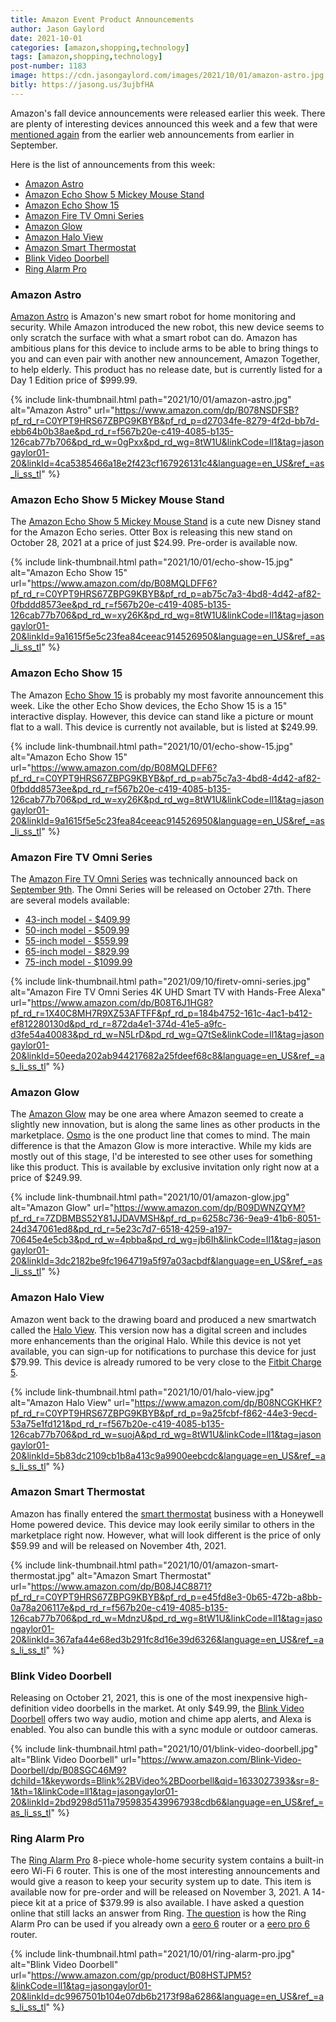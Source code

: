 ```yaml
---
title: Amazon Event Product Announcements
author: Jason Gaylord
date: 2021-10-01
categories: [amazon,shopping,technology]
tags: [amazon,shopping,technology]
post-number: 1183
image: https://cdn.jasongaylord.com/images/2021/10/01/amazon-astro.jpg
bitly: https://jasong.us/3ujbfHA
---
```


Amazon's fall device announcements were released earlier this week. There are plenty of interesting devices announced this week and a few that were [mentioned again](https://jasong.us/3tuacEn) from the earlier web announcements from earlier in September.

Here is the list of announcements from this week:

* [Amazon Astro](#amazon-astro)
* [Amazon Echo Show 5 Mickey Mouse Stand](#amazon-echo-show-5-mickey-mouse-stand)
* [Amazon Echo Show 15](#amazon-echo-show-15)
* [Amazon Fire TV Omni Series](#amazon-fire-tv-omni-series)
* [Amazon Glow](#amazon-glow)
* [Amazon Halo View](#amazon-halo-view)
* [Amazon Smart Thermostat](#amazon-smart-thermostat)
* [Blink Video Doorbell](#blink-video-doorbell)
* [Ring Alarm Pro](#ring-alarm-pro)

### Amazon Astro ###
[Amazon Astro](https://www.amazon.com/dp/B078NSDFSB?pf_rd_r=C0YPT9HRS67ZBPG9KBYB&pf_rd_p=d27034fe-8279-4f2d-bb7d-ebb64b0b38ae&pd_rd_r=f567b20e-c419-4085-b135-126cab77b706&pd_rd_w=0gPxx&pd_rd_wg=8tW1U&linkCode=ll1&tag=jasongaylor01-20&linkId=4ca5385466a18e2f423cf167926131c4&language=en_US&ref_=as_li_ss_tl) is Amazon's new smart robot for home monitoring and security. While Amazon introduced the new robot, this new device seems to only scratch the surface with what a smart robot can do. Amazon has ambitious plans for this device to include arms to be able to bring things to you and can even pair with another new announcement, Amazon Together, to help elderly. This product has no release date, but is currently listed for a Day 1 Edition price of $999.99. 

{% include link-thumbnail.html path="2021/10/01/amazon-astro.jpg" alt="Amazon Astro" url="https://www.amazon.com/dp/B078NSDFSB?pf_rd_r=C0YPT9HRS67ZBPG9KBYB&pf_rd_p=d27034fe-8279-4f2d-bb7d-ebb64b0b38ae&pd_rd_r=f567b20e-c419-4085-b135-126cab77b706&pd_rd_w=0gPxx&pd_rd_wg=8tW1U&linkCode=ll1&tag=jasongaylor01-20&linkId=4ca5385466a18e2f423cf167926131c4&language=en_US&ref_=as_li_ss_tl" %}


### Amazon Echo Show 5 Mickey Mouse Stand ###
The [Amazon Echo Show 5 Mickey Mouse Stand](https://www.amazon.com/Amazon-Disney-Mickey-Mouse-inspired-Compatible/dp/B0951VKQ72?dchild=1&keywords=Mickey+Mouse+Echo+Show+5&qid=1633028740&sr=8-1&linkCode=ll1&tag=jasongaylor01-20&linkId=ebff6bb419ee000db3627f8da986f4d5&language=en_US&ref_=as_li_ss_tl) is a cute new Disney stand for the Amazon Echo series. Otter Box is releasing this new stand on October 28, 2021 at a price of just $24.99. Pre-order is available now.

{% include link-thumbnail.html path="2021/10/01/echo-show-15.jpg" alt="Amazon Echo Show 15" url="https://www.amazon.com/dp/B08MQLDFF6?pf_rd_r=C0YPT9HRS67ZBPG9KBYB&pf_rd_p=ab75c7a3-4bd8-4d42-af82-0fbddd8573ee&pd_rd_r=f567b20e-c419-4085-b135-126cab77b706&pd_rd_w=xy26K&pd_rd_wg=8tW1U&linkCode=ll1&tag=jasongaylor01-20&linkId=9a1615f5e5c23fea84ceeac914526950&language=en_US&ref_=as_li_ss_tl" %}



### Amazon Echo Show 15 ###
The Amazon [Echo Show 15](https://www.amazon.com/dp/B08MQLDFF6?pf_rd_r=C0YPT9HRS67ZBPG9KBYB&pf_rd_p=ab75c7a3-4bd8-4d42-af82-0fbddd8573ee&pd_rd_r=f567b20e-c419-4085-b135-126cab77b706&pd_rd_w=xy26K&pd_rd_wg=8tW1U&linkCode=ll1&tag=jasongaylor01-20&linkId=9a1615f5e5c23fea84ceeac914526950&language=en_US&ref_=as_li_ss_tl) is probably my most favorite announcement this week. Like the other Echo Show devices, the Echo Show 15 is a 15" interactive display. However, this device can stand like a picture or mount flat to a wall. This device is currently not available, but is listed at $249.99.

{% include link-thumbnail.html path="2021/10/01/echo-show-15.jpg" alt="Amazon Echo Show 15" url="https://www.amazon.com/dp/B08MQLDFF6?pf_rd_r=C0YPT9HRS67ZBPG9KBYB&pf_rd_p=ab75c7a3-4bd8-4d42-af82-0fbddd8573ee&pd_rd_r=f567b20e-c419-4085-b135-126cab77b706&pd_rd_w=xy26K&pd_rd_wg=8tW1U&linkCode=ll1&tag=jasongaylor01-20&linkId=9a1615f5e5c23fea84ceeac914526950&language=en_US&ref_=as_li_ss_tl" %}


### Amazon Fire TV Omni Series ###
The [Amazon Fire TV Omni Series](https://www.amazon.com/dp/B08P3QVFMK?pf_rd_r=1X40C8MH7R9XZ53AFTFF&pf_rd_p=184b4752-161c-4ac1-b412-ef812280130d&pd_rd_r=872da4e1-374d-41e5-a9fc-d3fe54a40083&pd_rd_w=N5LrD&pd_rd_wg=Q7tSe&th=1&linkCode=ll1&tag=jasongaylor01-20&linkId=3e5ebc42f9d95ffdcb968ead2f82885c&language=en_US&ref_=as_li_ss_tl) was technically announced back on [September 9th](https://jasong.us/3tuacEn). The Omni Series will be released on October 27th. There are several models available:

* [43-inch model - $409.99](https://www.amazon.com/dp/B08T6DZ81T?pf_rd_r=1X40C8MH7R9XZ53AFTFF&pf_rd_p=184b4752-161c-4ac1-b412-ef812280130d&pd_rd_r=872da4e1-374d-41e5-a9fc-d3fe54a40083&pd_rd_w=N5LrD&pd_rd_wg=Q7tSe&th=1&linkCode=ll1&tag=jasongaylor01-20&linkId=7ad3fb32bc9a9d228f9baf8b8885a178&language=en_US&ref_=as_li_ss_tl)
* [50-inch model - $509.99](https://www.amazon.com/dp/B08T6F8YBH?pf_rd_r=1X40C8MH7R9XZ53AFTFF&pf_rd_p=184b4752-161c-4ac1-b412-ef812280130d&pd_rd_r=872da4e1-374d-41e5-a9fc-d3fe54a40083&pd_rd_w=N5LrD&pd_rd_wg=Q7tSe&th=1&linkCode=ll1&tag=jasongaylor01-20&linkId=a0248732c9a1cdf2f2bf17cf47de2d74&language=en_US&ref_=as_li_ss_tl)
* [55-inch model - $559.99](https://www.amazon.com/dp/B08P3QVFMK?pf_rd_r=1X40C8MH7R9XZ53AFTFF&pf_rd_p=184b4752-161c-4ac1-b412-ef812280130d&pd_rd_r=872da4e1-374d-41e5-a9fc-d3fe54a40083&pd_rd_w=N5LrD&pd_rd_wg=Q7tSe&th=1&linkCode=ll1&tag=jasongaylor01-20&linkId=3e5ebc42f9d95ffdcb968ead2f82885c&language=en_US&ref_=as_li_ss_tl)
* [65-inch model - $829.99](https://www.amazon.com/dp/B08T6J1HG8?pf_rd_r=1X40C8MH7R9XZ53AFTFF&pf_rd_p=184b4752-161c-4ac1-b412-ef812280130d&pd_rd_r=872da4e1-374d-41e5-a9fc-d3fe54a40083&pd_rd_w=N5LrD&pd_rd_wg=Q7tSe&linkCode=ll1&tag=jasongaylor01-20&linkId=50eeda202ab944217682a25fdeef68c8&language=en_US&ref_=as_li_ss_tl)
* [75-inch model - $1099.99](https://www.amazon.com/dp/B08T6JZTH4?pf_rd_r=1X40C8MH7R9XZ53AFTFF&pf_rd_p=184b4752-161c-4ac1-b412-ef812280130d&pd_rd_r=872da4e1-374d-41e5-a9fc-d3fe54a40083&pd_rd_w=N5LrD&pd_rd_wg=Q7tSe&th=1&linkCode=ll1&tag=jasongaylor01-20&linkId=9f8a3b03fc852dbd7de005c7e1dd6221&language=en_US&ref_=as_li_ss_tl)

{% include link-thumbnail.html path="2021/09/10/firetv-omni-series.jpg" alt="Amazon Fire TV Omni Series 4K UHD Smart TV with Hands-Free Alexa" url="https://www.amazon.com/dp/B08T6J1HG8?pf_rd_r=1X40C8MH7R9XZ53AFTFF&pf_rd_p=184b4752-161c-4ac1-b412-ef812280130d&pd_rd_r=872da4e1-374d-41e5-a9fc-d3fe54a40083&pd_rd_w=N5LrD&pd_rd_wg=Q7tSe&linkCode=ll1&tag=jasongaylor01-20&linkId=50eeda202ab944217682a25fdeef68c8&language=en_US&ref_=as_li_ss_tl" %}


### Amazon Glow ###
The [Amazon Glow](https://www.amazon.com/dp/B09DWNZQYM?pf_rd_r=7ZDBMBS52Y81JJDAVMSH&pf_rd_p=6258c736-9ea9-41b6-8051-24d347061ed8&pd_rd_r=5e23c7d7-6518-4259-a197-70645e4e5cb3&pd_rd_w=4pbba&pd_rd_wg=jb6Ih&linkCode=ll1&tag=jasongaylor01-20&linkId=3dc2182be9fc1964719a5f97a03acbdf&language=en_US&ref_=as_li_ss_tl) may be one area where Amazon seemed to create a slightly new innovation, but is along the same lines as other products in the marketplace. [Osmo](https://www.amazon.com/s?k=Osmo&linkCode=ll2&tag=jasongaylor01-20&linkId=3b4939bb460d926418f6025196c84a56&language=en_US&ref_=as_li_ss_tl) is the one product line that comes to mind. The main difference is that the Amazon Glow is more interactive. While my kids are mostly out of this stage, I'd be interested to see other uses for something like this product. This is available by exclusive invitation only right now at a price of $249.99.

{% include link-thumbnail.html path="2021/10/01/amazon-glow.jpg" alt="Amazon Glow" url="https://www.amazon.com/dp/B09DWNZQYM?pf_rd_r=7ZDBMBS52Y81JJDAVMSH&pf_rd_p=6258c736-9ea9-41b6-8051-24d347061ed8&pd_rd_r=5e23c7d7-6518-4259-a197-70645e4e5cb3&pd_rd_w=4pbba&pd_rd_wg=jb6Ih&linkCode=ll1&tag=jasongaylor01-20&linkId=3dc2182be9fc1964719a5f97a03acbdf&language=en_US&ref_=as_li_ss_tl" %}


### Amazon Halo View ###
Amazon went back to the drawing board and produced a new smartwatch called the [Halo View](https://www.amazon.com/dp/B08NCGKHKF?pf_rd_r=C0YPT9HRS67ZBPG9KBYB&pf_rd_p=9a25fcbf-f862-44e3-9ecd-53a75e1fd121&pd_rd_r=f567b20e-c419-4085-b135-126cab77b706&pd_rd_w=suojA&pd_rd_wg=8tW1U&linkCode=ll1&tag=jasongaylor01-20&linkId=5b83dc2109cb1b8a413c9a9900eebcdc&language=en_US&ref_=as_li_ss_tl). This version now has a digital screen and includes more enhancements than the original Halo. While this device is not yet available, you can sign-up for notifications to purchase this device for just $79.99. This device is already rumored to be very close to the [Fitbit Charge 5](https://www.amazon.com/Fitbit-Advanced-Management-Tracking-Included/dp/B09BXDZ9BD?dchild=1&keywords=FitBit+Charge+5&qid=1633026080&rdc=1&sr=8-2&linkCode=ll1&tag=jasongaylor01-20&linkId=489c3c0ad8093e16f2cfb0fab94e4086&language=en_US&ref_=as_li_ss_tl).

{% include link-thumbnail.html path="2021/10/01/halo-view.jpg" alt="Amazon Halo View" url="https://www.amazon.com/dp/B08NCGKHKF?pf_rd_r=C0YPT9HRS67ZBPG9KBYB&pf_rd_p=9a25fcbf-f862-44e3-9ecd-53a75e1fd121&pd_rd_r=f567b20e-c419-4085-b135-126cab77b706&pd_rd_w=suojA&pd_rd_wg=8tW1U&linkCode=ll1&tag=jasongaylor01-20&linkId=5b83dc2109cb1b8a413c9a9900eebcdc&language=en_US&ref_=as_li_ss_tl" %}


### Amazon Smart Thermostat ###
Amazon has finally entered the [smart thermostat](https://www.amazon.com/dp/B08J4C8871?pf_rd_r=C0YPT9HRS67ZBPG9KBYB&pf_rd_p=e45fd8e3-0b65-472b-a8bb-0a78a206117e&pd_rd_r=f567b20e-c419-4085-b135-126cab77b706&pd_rd_w=MdnzU&pd_rd_wg=8tW1U&linkCode=ll1&tag=jasongaylor01-20&linkId=367afa44e68ed3b291fc8d16e39d6326&language=en_US&ref_=as_li_ss_tl) business with a Honeywell Home powered device. This device may look eerily similar to others in the marketplace right now. However, what will look different is the price of only $59.99 and will be released on November 4th, 2021.

{% include link-thumbnail.html path="2021/10/01/amazon-smart-thermostat.jpg" alt="Amazon Smart Thermostat" url="https://www.amazon.com/dp/B08J4C8871?pf_rd_r=C0YPT9HRS67ZBPG9KBYB&pf_rd_p=e45fd8e3-0b65-472b-a8bb-0a78a206117e&pd_rd_r=f567b20e-c419-4085-b135-126cab77b706&pd_rd_w=MdnzU&pd_rd_wg=8tW1U&linkCode=ll1&tag=jasongaylor01-20&linkId=367afa44e68ed3b291fc8d16e39d6326&language=en_US&ref_=as_li_ss_tl" %}


### Blink Video Doorbell ###
Releasing on October 21, 2021, this is one of the most inexpensive high-definition video doorbells in the market. At only $49.99, the [Blink Video Doorbell](https://www.amazon.com/Blink-Video-Doorbell/dp/B08SGC46M9?dchild=1&keywords=Blink%2BVideo%2BDoorbell&qid=1633027393&sr=8-1&th=1&linkCode=ll1&tag=jasongaylor01-20&linkId=2bd9298d511a7959835439967938cdb6&language=en_US&ref_=as_li_ss_tl) offers two way audio, motion and chime app alerts, and Alexa is enabled. You also can bundle this with a sync module or outdoor cameras.

{% include link-thumbnail.html path="2021/10/01/blink-video-doorbell.jpg" alt="Blink Video Doorbell" url="https://www.amazon.com/Blink-Video-Doorbell/dp/B08SGC46M9?dchild=1&keywords=Blink%2BVideo%2BDoorbell&qid=1633027393&sr=8-1&th=1&linkCode=ll1&tag=jasongaylor01-20&linkId=2bd9298d511a7959835439967938cdb6&language=en_US&ref_=as_li_ss_tl" %}


### Ring Alarm Pro ###
The [Ring Alarm Pro](https://www.amazon.com/gp/product/B08HSTJPM5?&linkCode=ll1&tag=jasongaylor01-20&linkId=dc9967501b104e07db6b2173f98a6286&language=en_US&ref_=as_li_ss_tl) 8-piece whole-home security system contains a built-in eero Wi-Fi 6 router. This is one of the most interesting announcements and would give a reason to keep your security system up to date. This item is available now for pre-order and will be released on November 3, 2021. A 14-piece kit at a price of $379.99 is also available. I have asked a question online that still lacks an answer from Ring. [The question](https://www.amazon.com/ask/answer/Mx1H2S7MQFQGG0V/ref=ask_aa_al_sa_hza) is how the Ring Alarm Pro can be used if you already own a [eero 6](https://www.amazon.com/s?k=eero+6&linkCode=ll2&tag=jasongaylor01-20&linkId=77b8961e658fa838ceb4789a7bf904eb&language=en_US&ref_=as_li_ss_tl) router or a [eero pro 6](https://www.amazon.com/s?k=eero+pro+6&crid=32SANR1YRO3AU&sprefix=eero+pro%2Caps%2C205&linkCode=ll2&tag=jasongaylor01-20&linkId=022c0b735d8f768c2dab6f87903e45c1&language=en_US&ref_=as_li_ss_tl) router.

{% include link-thumbnail.html path="2021/10/01/ring-alarm-pro.jpg" alt="Blink Video Doorbell" url="https://www.amazon.com/gp/product/B08HSTJPM5?&linkCode=ll1&tag=jasongaylor01-20&linkId=dc9967501b104e07db6b2173f98a6286&language=en_US&ref_=as_li_ss_tl" %}